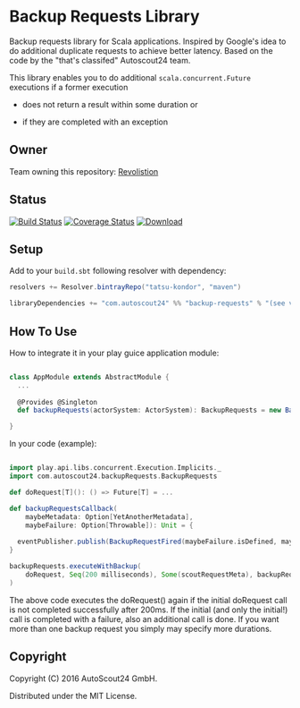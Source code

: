 # Backup Requests Library

Backup requests library for Scala applications. Inspired by Google's idea to do additional duplicate requests to achieve better latency. 
Based on the code by the "that's classifed" Autoscout24 team.

This library enables you to do additional `scala.concurrent.Future` executions if a former execution 

* does not return a result within some duration or 

* if they are completed with an exception

## Owner
Team owning this repository: [Revolistion](AutoScout24/teams/revolistion)

## Status

[![Build Status](https://travis-ci.org/AutoScout24/backup-requests.svg)](https://travis-ci.org/AutoScout24/backup-requests)
[![Coverage Status](https://coveralls.io/repos/github/AutoScout24/backup-requests/badge.svg?branch=master)](https://coveralls.io/github/AutoScout24/backup-requests?branch=master)
[![Download](https://api.bintray.com/packages/tatsu-kondor/maven/backup-requests/images/download.svg) ](https://bintray.com/tatsu-kondor/maven/backup-requests/_latestVersion)

## Setup

Add to your `build.sbt` following resolver with dependency:

```scala
resolvers += Resolver.bintrayRepo("tatsu-kondor", "maven")

libraryDependencies += "com.autoscout24" %% "backup-requests" % "(see version number above)"
```

## How To Use

How to integrate it in your play guice application module:

```scala

class AppModule extends AbstractModule {
  ...
    
  @Provides @Singleton
  def backupRequests(actorSystem: ActorSystem): BackupRequests = new BackupRequests(actorSystem)

}

```

In your code (example):

```scala

import play.api.libs.concurrent.Execution.Implicits._
import com.autoscout24.backupRequests.BackupRequests

def doRequest[T](): () => Future[T] = ...

def backupRequestsCallback(
    maybeMetadata: Option[YetAnotherMetadata], 
    maybeFailure: Option[Throwable]): Unit = {
    
  eventPublisher.publish(BackupRequestFired(maybeFailure.isDefined, maybeFailure)(maybeMetadata))
}

backupRequests.executeWithBackup(
    doRequest, Seq(200 milliseconds), Some(scoutRequestMeta), backupRequestsCallback
)

```

The above code executes the doRequest() again if the initial doRequest call is not completed successfully after 200ms. If the initial (and only the initial!) call
is completed with a failure, also an additional call is done. If you want more than one backup request you simply may specify more durations.

## Copyright

Copyright (C) 2016 AutoScout24 GmbH.

Distributed under the MIT License.